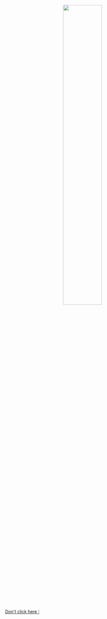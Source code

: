 


<p align="center">
  <img src="https://github.com/justabayet/justabayet/blob/main/images/justabayet/title.png" style="width:50%; height:auto;" />
  
</p>

[Don't click here ❕](https://justabayet.github.io/justabayet/)

<!--
**Thuirox/Thuirox** is a ✨ _special_ ✨ repository because its `README.md` (this file) appears on your GitHub profile.

Here are some ideas to get you started:

- 🔭 I’m currently working on ...
- 🌱 I’m currently learning ...
- 👯 I’m looking to collaborate on ...
- 🤔 I’m looking for help with ...
- 💬 Ask me about ...
- 📫 How to reach me: ...
- 😄 Pronouns: ...
- ⚡ Fun fact: ...

# Libraries used
* THREE.JS is a library used to create 3D content in websites. https://threejs.org/
* OrbitControls is a library to move around in a three.js scene with clicks and touches. https://github.com/mrdoob/three.js/blob/master/examples/jsm/controls/OrbitControls.js
* threex To detect click on mesh in Three.js. https://github.com/jeromeetienne/threex.domevents-->
